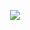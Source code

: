 <p align="center">
<img src="[https://64.media.tumblr.com/d51918f29e005cacbf254596b86f1028/81e02d8e76540f0c-3f/s500x750/569d6b06bdf3808b7445ba0328ec013fe5d8e404.pnj"]/>
</p>
